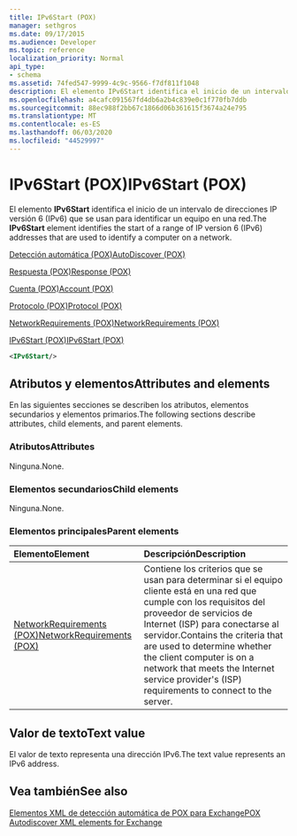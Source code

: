 ```yaml
---
title: IPv6Start (POX)
manager: sethgros
ms.date: 09/17/2015
ms.audience: Developer
ms.topic: reference
localization_priority: Normal
api_type:
- schema
ms.assetid: 74fed547-9999-4c9c-9566-f7df811f1048
description: El elemento IPv6Start identifica el inicio de un intervalo de direcciones IP versión 6 (IPv6) que se usan para identificar un equipo en una red.
ms.openlocfilehash: a4cafc091567fd4db6a2b4c839e0c1f770fb7ddb
ms.sourcegitcommit: 88ec988f2bb67c1866d06b361615f3674a24e795
ms.translationtype: MT
ms.contentlocale: es-ES
ms.lasthandoff: 06/03/2020
ms.locfileid: "44529997"
---
```

# <a name="ipv6start-pox"></a><span data-ttu-id="27e3c-103">IPv6Start (POX)</span><span class="sxs-lookup"><span data-stu-id="27e3c-103">IPv6Start (POX)</span></span>

<span data-ttu-id="27e3c-104">El elemento **IPv6Start** identifica el inicio de un intervalo de direcciones IP versión 6 (IPv6) que se usan para identificar un equipo en una red.</span><span class="sxs-lookup"><span data-stu-id="27e3c-104">The **IPv6Start** element identifies the start of a range of IP version 6 (IPv6) addresses that are used to identify a computer on a network.</span></span> 
  
[<span data-ttu-id="27e3c-105">Detección automática (POX)</span><span class="sxs-lookup"><span data-stu-id="27e3c-105">AutoDiscover (POX)</span></span>](autodiscover-pox.md)
  
[<span data-ttu-id="27e3c-106">Respuesta (POX)</span><span class="sxs-lookup"><span data-stu-id="27e3c-106">Response (POX)</span></span>](response-pox.md)
  
[<span data-ttu-id="27e3c-107">Cuenta (POX)</span><span class="sxs-lookup"><span data-stu-id="27e3c-107">Account (POX)</span></span>](account-pox.md)
  
[<span data-ttu-id="27e3c-108">Protocolo (POX)</span><span class="sxs-lookup"><span data-stu-id="27e3c-108">Protocol (POX)</span></span>](protocol-pox.md)
  
[<span data-ttu-id="27e3c-109">NetworkRequirements (POX)</span><span class="sxs-lookup"><span data-stu-id="27e3c-109">NetworkRequirements (POX)</span></span>](networkrequirements-pox.md)
  
[<span data-ttu-id="27e3c-110">IPv6Start (POX)</span><span class="sxs-lookup"><span data-stu-id="27e3c-110">IPv6Start (POX)</span></span>](ipv6start-pox.md)
  
```xml
<IPv6Start/>
```

## <a name="attributes-and-elements"></a><span data-ttu-id="27e3c-111">Atributos y elementos</span><span class="sxs-lookup"><span data-stu-id="27e3c-111">Attributes and elements</span></span>

<span data-ttu-id="27e3c-112">En las siguientes secciones se describen los atributos, elementos secundarios y elementos primarios.</span><span class="sxs-lookup"><span data-stu-id="27e3c-112">The following sections describe attributes, child elements, and parent elements.</span></span>
  
### <a name="attributes"></a><span data-ttu-id="27e3c-113">Atributos</span><span class="sxs-lookup"><span data-stu-id="27e3c-113">Attributes</span></span>

<span data-ttu-id="27e3c-114">Ninguna.</span><span class="sxs-lookup"><span data-stu-id="27e3c-114">None.</span></span>
  
### <a name="child-elements"></a><span data-ttu-id="27e3c-115">Elementos secundarios</span><span class="sxs-lookup"><span data-stu-id="27e3c-115">Child elements</span></span>

<span data-ttu-id="27e3c-116">Ninguna.</span><span class="sxs-lookup"><span data-stu-id="27e3c-116">None.</span></span>
  
### <a name="parent-elements"></a><span data-ttu-id="27e3c-117">Elementos principales</span><span class="sxs-lookup"><span data-stu-id="27e3c-117">Parent elements</span></span>

|<span data-ttu-id="27e3c-118">**Elemento**</span><span class="sxs-lookup"><span data-stu-id="27e3c-118">**Element**</span></span>|<span data-ttu-id="27e3c-119">**Descripción**</span><span class="sxs-lookup"><span data-stu-id="27e3c-119">**Description**</span></span>|
|:-----|:-----|
|[<span data-ttu-id="27e3c-120">NetworkRequirements (POX)</span><span class="sxs-lookup"><span data-stu-id="27e3c-120">NetworkRequirements (POX)</span></span>](networkrequirements-pox.md) <br/> |<span data-ttu-id="27e3c-121">Contiene los criterios que se usan para determinar si el equipo cliente está en una red que cumple con los requisitos del proveedor de servicios de Internet (ISP) para conectarse al servidor.</span><span class="sxs-lookup"><span data-stu-id="27e3c-121">Contains the criteria that are used to determine whether the client computer is on a network that meets the Internet service provider's (ISP) requirements to connect to the server.</span></span>  <br/> |
   
## <a name="text-value"></a><span data-ttu-id="27e3c-122">Valor de texto</span><span class="sxs-lookup"><span data-stu-id="27e3c-122">Text value</span></span>

<span data-ttu-id="27e3c-123">El valor de texto representa una dirección IPv6.</span><span class="sxs-lookup"><span data-stu-id="27e3c-123">The text value represents an IPv6 address.</span></span>
  
## <a name="see-also"></a><span data-ttu-id="27e3c-124">Vea también</span><span class="sxs-lookup"><span data-stu-id="27e3c-124">See also</span></span>



[<span data-ttu-id="27e3c-125">Elementos XML de detección automática de POX para Exchange</span><span class="sxs-lookup"><span data-stu-id="27e3c-125">POX Autodiscover XML elements for Exchange</span></span>](pox-autodiscover-xml-elements-for-exchange.md)

